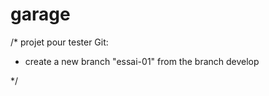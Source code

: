 garage
======
/*
projet pour tester Git:

* create a new branch "essai-01" from the branch develop
  
*/


